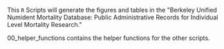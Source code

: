This `R` Scripts will generate the figures and tables in the "Berkeley Unified Numident Mortality Database: Public Administrative Records for Individual Level Mortality Research." 

00_helper_functions contains the helper functions for the other scripts. 


